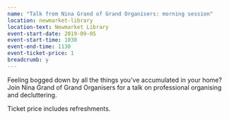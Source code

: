 ```yaml
---
name: "Talk from Nina Grand of Grand Organisers: morning session"
location: newmarket-library
location-text: Newmarket Library
event-start-date: 2019-09-05
event-start-time: 1030
event-end-time: 1130
event-ticket-price: 1
breadcrumb: y
---
```


Feeling bogged down by all the things you've accumulated in your home? Join Nina Grand of Grand Organisers for a talk on professional organising and decluttering.

Ticket price includes refreshments.
